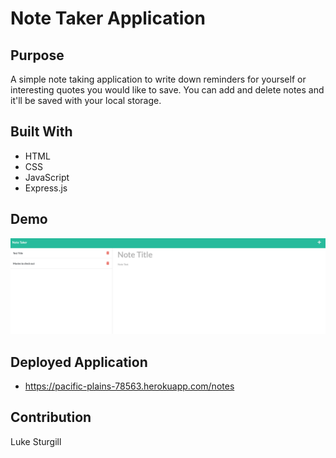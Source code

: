 # Note Taker Application

## Purpose
A simple note taking application to write down reminders for yourself or interesting quotes you would like to save. You can add and delete notes and it'll be saved with your local storage.

## Built With
* HTML
* CSS
* JavaScript
* Express.js

## Demo
![Application screenshot](https://github.com/Lukesturgill/note-taker/blob/main/public/assets/appss.png?raw=true)

## Deployed Application
* https://pacific-plains-78563.herokuapp.com/notes


## Contribution
Luke Sturgill